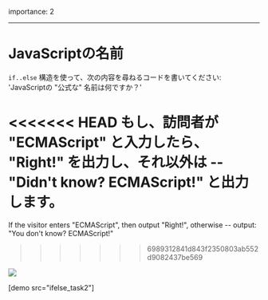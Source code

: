 importance: 2

---

# JavaScriptの名前

`if..else` 構造を使って、次の内容を尋ねるコードを書いてください: 'JavaScriptの "公式な" 名前は何ですか？'

<<<<<<< HEAD
もし、訪問者が "ECMAScript" と入力したら、 "Right!" を出力し、それ以外は -- "Didn't know? ECMAScript!" と出力します。
=======
If the visitor enters "ECMAScript", then output "Right!", otherwise -- output: "You don't know? ECMAScript!"
>>>>>>> 6989312841d843f2350803ab552d9082437be569

![](ifelse_task2.svg)

[demo src="ifelse_task2"]
